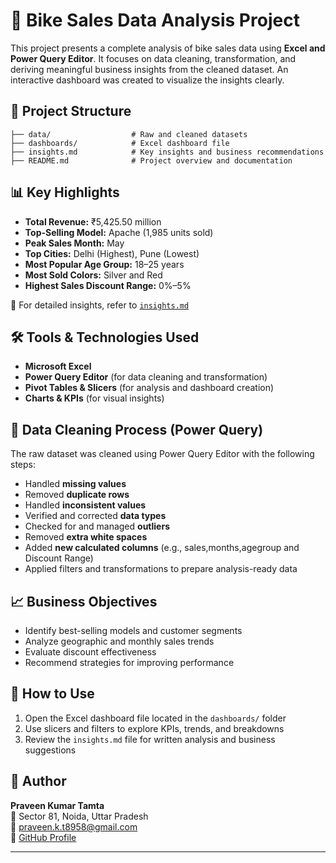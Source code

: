 
# 🚀 Bike Sales Data Analysis Project

This project presents a complete analysis of bike sales data using **Excel and Power Query Editor**. It focuses on data cleaning, transformation, and deriving meaningful business insights from the cleaned dataset. An interactive dashboard was created to visualize the insights clearly.

## 📂 Project Structure

```
├── data/                  # Raw and cleaned datasets
├── dashboards/            # Excel dashboard file
├── insights.md            # Key insights and business recommendations
├── README.md              # Project overview and documentation
```

## 📊 Key Highlights

- **Total Revenue:** ₹5,425.50 million  
- **Top-Selling Model:** Apache (1,985 units sold)  
- **Peak Sales Month:** May  
- **Top Cities:** Delhi (Highest), Pune (Lowest)  
- **Most Popular Age Group:** 18–25 years  
- **Most Sold Colors:** Silver and Red  
- **Highest Sales Discount Range:** 0%–5%  

📌 For detailed insights, refer to [`insights.md`](./insights.md)

## 🛠️ Tools & Technologies Used

- **Microsoft Excel**  
- **Power Query Editor** (for data cleaning and transformation)  
- **Pivot Tables & Slicers** (for analysis and dashboard creation)  
- **Charts & KPIs** (for visual insights)

## 🧼 Data Cleaning Process (Power Query)

The raw dataset was cleaned using Power Query Editor with the following steps:

- Handled **missing values**  
- Removed **duplicate rows**  
- Handled **inconsistent values**  
- Verified and corrected **data types**  
- Checked for and managed **outliers**  
- Removed **extra white spaces**  
- Added **new calculated columns** (e.g., sales,months,agegroup and Discount Range)  
- Applied filters and transformations to prepare analysis-ready data



## 📈 Business Objectives

- Identify best-selling models and customer segments  
- Analyze geographic and monthly sales trends  
- Evaluate discount effectiveness  
- Recommend strategies for improving performance

## 📌 How to Use

1. Open the Excel dashboard file located in the `dashboards/` folder  
2. Use slicers and filters to explore KPIs, trends, and breakdowns  
3. Review the `insights.md` file for written analysis and business suggestions

## 🙌 Author

**Praveen Kumar Tamta**  
📍 Sector 81, Noida, Uttar Pradesh  
📧 praveen.k.t8958@gmail.com  
🔗 [GitHub Profile](https://github.com/praveenkumartamta)

---


